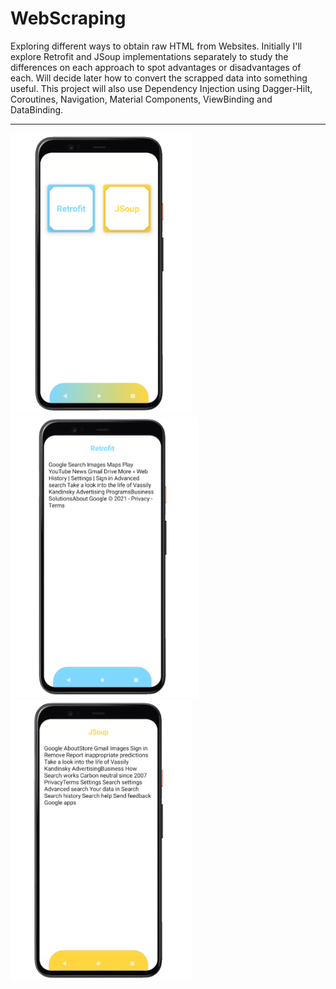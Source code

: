 # WebScraping
Exploring different ways to obtain raw HTML from Websites. Initially I'll explore Retrofit and JSoup implementations separately to study the differences on each approach to spot advantages or disadvantages of each. Will decide later how to convert the scrapped data into something useful. This project will also use Dependency Injection using Dagger-Hilt, Coroutines, Navigation, Material Components, ViewBinding and DataBinding.
<br>
<hr>
<p>
  <img src="https://github.com/RysanekRivera/WebScraping/blob/master/webscraping_1.png" width="290" height="450"> 
  <img src="https://github.com/RysanekRivera/WebScraping/blob/master/webscraping_2.png" width="300" height="450"> 
  <img src="https://github.com/RysanekRivera/WebScraping/blob/master/webscraping_3.png" width="290" height="450">  
</p>


  
